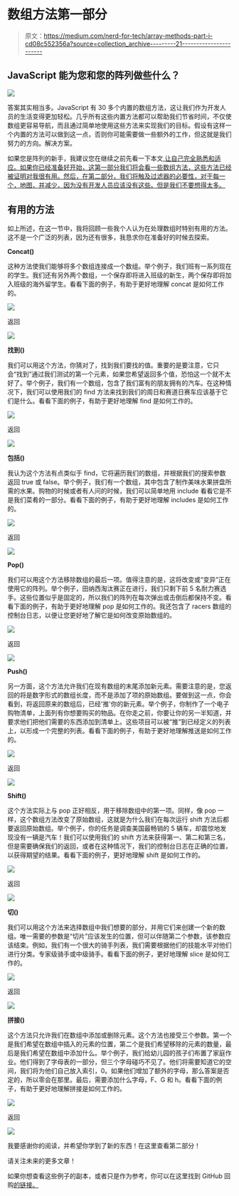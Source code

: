# 数组方法第一部分

> 原文：<https://medium.com/nerd-for-tech/array-methods-part-i-cd08c552356a?source=collection_archive---------21----------------------->

## JavaScript 能为您和您的阵列做些什么？

![](img/70ea32e9e9d6674cdc299e944d885716.png)

答案其实相当多。JavaScript 有 30 多个内置的数组方法，这让我们作为开发人员的生活变得更加轻松。几乎所有这些内置方法都可以帮助我们节省时间，不仅使数组更容易导航，而且通过简单地使用这些方法来实现我们的目标。假设有这样一个内置的方法可以做到这一点，否则你可能需要做一些额外的工作，但这就是我们努力的方向。解决方案。

如果您是阵列的新手，我建议您在继续之前先看一下本文[,让自己完全熟悉和适应。如果你已经准备好开始，这第一部分我们将会看一些数组方法，这些方法已经被证明对我很有用。然后，在第二部分，我们将触及过滤器的必要性，对于每一个，地图，并减少，因为没有开发人员应该没有这些。但是我们不要想得太多。](https://real-kevbot.medium.com/intro-to-arrays-a6627d656c59)

## 有用的方法

如上所述，在这一节中，我将回顾一些我个人认为在处理数组时特别有用的方法。这不是一个广泛的列表，因为还有很多，我恳求你在准备好的时候去探索。

**Concat()**

这种方法使我们能够将多个数组连接成一个数组。举个例子，我们班有一系列现在的学生。我们还有另外两个数组，一个保存即将进入班级的新生，两个保存即将加入班级的海外留学生。看看下面的例子，有助于更好地理解 concat 是如何工作的。

![](img/811d8734e671c232463785ed541886da.png)

返回

![](img/d3e738e4777e5145a8296535ede8ec5b.png)

**找到()**

我们可以用这个方法，你猜对了，找到我们要找的值。重要的是要注意，它只会“找到”通过我们测试的第一个元素，如果您希望返回多个值，恐怕这一个就不太好了。举个例子，我们有一个数组，包含了我们富有的朋友拥有的汽车。在这种情况下，我们可以使用我们的 find 方法来找到我们的周日和赛道日赛车应该基于它们是什么。看看下面的例子，有助于更好地理解 find 是如何工作的。

![](img/e930f81755787fc989cde83f7eafd349.png)

返回

![](img/16ea6712ea3ca61643c5c435d0af54f7.png)

**包括()**

我认为这个方法有点类似于 find，它将遍历我们的数组，并根据我们的搜索参数返回 true 或 false。举个例子，我们有一个数组，其中包含了制作美味水果拼盘所需的水果。购物的时候或者有人问的时候，我们可以简单地用 include 看看它是不是我们菜肴的一部分。看看下面的例子，有助于更好地理解 includes 是如何工作的。

![](img/e25f19f63ac3a38084b4c23fa84b6154.png)

返回

![](img/c8a1ac326221966d8583d325f6e5138c.png)

**Pop()**

我们可以用这个方法移除数组的最后一项。值得注意的是，这将改变或“变异”正在使用它的阵列。举个例子，田纳西淘汰赛正在进行，我们只剩下前 5 名耐力赛选手。这些位置似乎是固定的，所以我们的阵列在每次弹出或击倒后都保持不变。看看下面的例子，有助于更好地理解 pop 是如何工作的。我还包含了 racers 数组的控制台日志，以便让您更好地了解它是如何改变原始数组的。

![](img/9da44348aa076a1d7043147490870ab5.png)

返回

![](img/96107041690f7a0511f553189e47b8ea.png)

**Push()**

另一方面，这个方法允许我们在现有数组的末尾添加新元素。需要注意的是，您返回的将是数字形式的数组长度，而不是添加了项的原始数组。要做到这一点，你会看到，将返回原来的数组后，已经'推'你的新元素。举个例子，你制作了一个电子购物清单，上面列有你想要购买的物品。在你走之前，你要让你的另一半知道，并要求他们把他们需要的东西添加到清单上。这些项目可以被“推”到已经定义的列表上，以形成一个完整的列表。看看下面的例子，有助于更好地理解推送是如何工作的。

![](img/a5e14e37e05bf8f290c999cac94b26fa.png)

返回

![](img/938fa13c843b5da90c873339e2dd8922.png)

**Shift()**

这个方法实际上与 pop 正好相反，用于移除数组中的第一项。同样，像 pop 一样，这个数组方法改变了原始数组，这就是为什么我们在每次运行 shift 方法后都要返回原始数组。举个例子，你的任务是调查美国最畅销的 5 辆车，却震惊地发现没有一辆是汽车！我们可以使用我们的 shift 方法来获得第一、第二和第三名，但是需要确保我们的返回，或者在这种情况下，我们的控制台日志在正确的位置，以获得期望的结果。看看下面的例子，更好地理解 shift 是如何工作的。

![](img/0da53eda930051804032a41f915ae127.png)

返回

![](img/890ac49ab827b6924a846bbf74cd1385.png)

**切()**

我们可以用这个方法来选择数组中我们想要的部分，并用它们来创建一个新的数组。唯一需要的参数是“切片”应该发生的位置，但可以伴随第二个参数，该参数应该结束。例如，我们有一个很大的骑手列表，我们需要根据他们的技能水平对他们进行分类。专家级骑手或中级骑手。看看下面的例子，更好地理解 slice 是如何工作的。

![](img/477db1dc137af9579e9e842b10c75dfd.png)

返回

![](img/a495a431030bca385ea60bd0f4a1056a.png)

**拼接()**

这个方法只允许我们在数组中添加或删除元素。这个方法也接受三个参数。第一个是我们希望在数组中插入的元素的位置，第二个是我们希望移除的元素的数量，最后是我们希望在数组中添加什么。举个例子，我们给幼儿园的孩子们布置了家庭作业。他们得到了字母表的一部分，但三个字母碰巧不见了。他们将需要知道它的空间，我们将为他们自己放入索引，0。如果他们增加了额外的字母，那么答案是否定的，所以零会在那里。最后，需要添加什么字母，F、G 和 h。看看下面的例子，有助于更好地理解拼接是如何工作的。

![](img/97193fb3cbe3ba5051c243ba02cff3f9.png)

返回

![](img/646adca581e093033fbf8a1078613e5a.png)

我要感谢你的阅读，并希望你学到了新的东西！在这里查看第二部分！

请关注未来的更多文章！

如果你想查看这些例子的副本，或者只是作为参考，你可以在这里找到 GitHub 回购[的链接。](https://github.com/TheRealKevBot/JSArrayMethods)